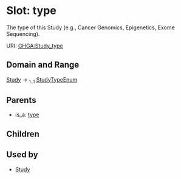 
# Slot: type


The type of this Study (e.g., Cancer Genomics, Epigenetics, Exome Sequencing).

URI: [GHGA:Study_type](https://w3id.org/GHGA/Study_type)


## Domain and Range

[Study](Study.md) &#8594;  <sub>1..1</sub> [StudyTypeEnum](StudyTypeEnum.md)

## Parents

 *  is_a: [type](type.md)

## Children


## Used by

 * [Study](Study.md)
